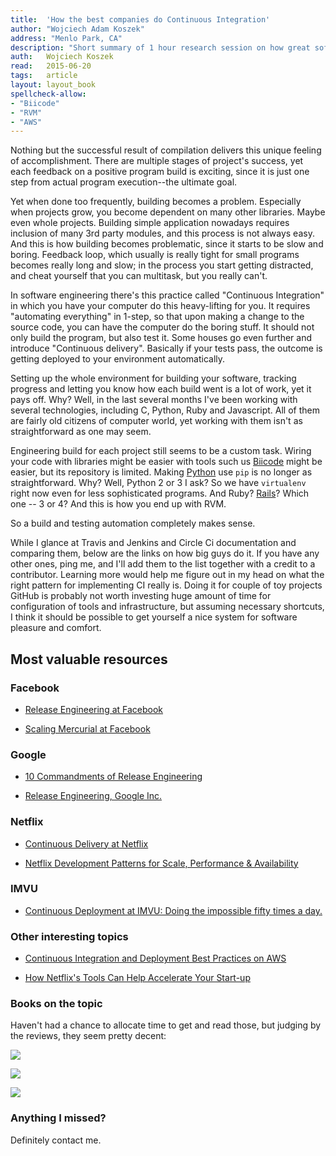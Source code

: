 ```yaml
---
title:	'How the best companies do Continuous Integration'
author: "Wojciech Adam Koszek"
address: "Menlo Park, CA"
description: "Short summary of 1 hour research session on how great software companies use Continuous Integration."
auth:	Wojciech Koszek
read:	2015-06-20
tags:	article
layout: layout_book
spellcheck-allow:
- "Biicode"
- "RVM"
- "AWS"
---
```


Nothing but the successful result of compilation delivers this unique
feeling of accomplishment. There are multiple stages of project's success,
yet each feedback on a positive program build is exciting, since it is just one
step from actual program execution--the ultimate goal.

Yet when done too frequently, building becomes a problem. Especially when
projects grow, you become dependent on many other libraries. Maybe even
whole projects. Building simple application nowadays requires inclusion of
many 3rd party modules, and this process is not always easy.
And this is how building becomes problematic, since
it starts to be slow and boring. Feedback loop, which usually is really
tight for small programs becomes really long and slow; in the process you start
getting distracted, and cheat yourself that you can multitask, but you
really can't.

In software engineering there's this practice called "Continuous
Integration" in which you have your computer do this heavy-lifting for you.
It requires "automating everything" in 1-step, so that upon making a change
to the source code, you can have the computer do the boring stuff. It should
not only build the program, but also test it. Some houses go even further
and introduce "Continuous delivery". Basically if your tests pass, the
outcome is getting deployed to your environment automatically.

Setting up the whole environment for building your software,
tracking progress and letting you know how each build went is a lot of work,
yet it pays off. Why? Well, in the last several months I've been working
with several technologies, including C, Python, Ruby and Javascript. All of
them are fairly old citizens of computer world, yet working with them isn't
as straightforward as one may seem. 

Engineering build for each project still seems to be a custom task. Wiring
your code with libraries might be easier with tools such us
[Biicode](https://www.biicode.com/)
might be easier, but its repository is
limited. Making
[Python](http://www.python.org)
use ``pip`` is no longer as
straightforward. Why?  Well, Python 2 or 3 I ask? So we have ``virtualenv``
right now even for less sophisticated programs. And Ruby?
[Rails](http://rubyonrails.org)?
Which one -- 3 or 4? And this is how you
end up with RVM.

So a build and testing automation
completely makes sense.

While I glance at Travis and Jenkins and Circle Ci documentation and
comparing them, below are the links on how big guys do it. If you have any
other ones, ping me, and I'll add them to the list together with a credit
to a contributor. Learning more would help me figure out in my head on what the right
pattern for implementing CI really is. Doing it for couple of toy projects
GitHub is probably not worth investing huge amount of time for configuration
of tools and infrastructure, but assuming necessary shortcuts, I think it
should be possible to get yourself a nice system for software pleasure and
comfort.

## Most valuable resources

### Facebook

- [Release Engineering at Facebook](http://arstechnica.com/business/2012/04/exclusive-a-behind-the-scenes-look-at-facebook-release-engineering/)

- [Scaling Mercurial at Facebook](https://code.facebook.com/posts/218678814984400/scaling-mercurial-at-facebook/)


### Google

- [10 Commandments of Release Engineering](https://www.usenix.org/conference/lisa10/10-commandments-release-engineering)

- [Release Engineering, Google Inc.](https://www.youtube.com/watch?v=RNMjYV_UsQ8)

### Netflix

- [Continuous Delivery at Netflix](https://www.youtube.com/watch?v=7oEvlcUMqpE)

- [Netflix Development Patterns for Scale, Performance & Availability](https://www.youtube.com/watch?v=jCanhyFDopQ)

### IMVU

- [Continuous Deployment at IMVU: Doing the impossible fifty times a day.](http://timothyfitz.com/2009/02/10/continuous-deployment-at-imvu-doing-the-impossible-fifty-times-a-day/)

### Other interesting topics

- [Continuous Integration and Deployment Best Practices on AWS](https://www.youtube.com/watch?v=KOJUEioYJcM)

- [How Netflix's Tools Can Help Accelerate Your Start-up](https://www.youtube.com/watch?v=apD7Ovl85vE)

### Books on the topic

Haven't had a chance to allocate time to get and read those, but judging by
the reviews, they seem pretty decent:

<a href="http://www.amazon.com/gp/product/0321601912/ref=as_li_tl?ie=UTF8&camp=1789&creative=390957&creativeASIN=0321601912&linkCode=as2&tag=wkoszek-20&linkId=2QY7PRVHDFVTPRXH"><img border="0" src="http://ws-na.amazon-adsystem.com/widgets/q?_encoding=UTF8&ASIN=0321601912&Format=_SL160_&ID=AsinImage&MarketPlace=US&ServiceVersion=20070822&WS=1&tag=wkoszek-20" ></a><img src="http://ir-na.amazon-adsystem.com/e/ir?t=wkoszek-20&l=as2&o=1&a=0321601912" width="1" height="1" border="0" alt="" style="border:none !important; margin:0px !important;" />

<a href="http://www.amazon.com/gp/product/0321336380/ref=as_li_tl?ie=UTF8&camp=1789&creative=390957&creativeASIN=0321336380&linkCode=as2&tag=wkoszek-20&linkId=A5O2VUJJPMSFBHY2"><img border="0" src="http://ws-na.amazon-adsystem.com/widgets/q?_encoding=UTF8&ASIN=0321336380&Format=_SL160_&ID=AsinImage&MarketPlace=US&ServiceVersion=20070822&WS=1&tag=wkoszek-20" ></a><img src="http://ir-na.amazon-adsystem.com/e/ir?t=wkoszek-20&l=as2&o=1&a=0321336380" width="1" height="1" border="0" alt="" style="border:none !important; margin:0px !important;" />

<a href="http://www.amazon.com/gp/product/0321821726/ref=as_li_tl?ie=UTF8&camp=1789&creative=390957&creativeASIN=0321821726&linkCode=as2&tag=wkoszek-20&linkId=V2W3QJJWRQKZ7YM2"><img border="0" src="http://ws-na.amazon-adsystem.com/widgets/q?_encoding=UTF8&ASIN=0321821726&Format=_SL160_&ID=AsinImage&MarketPlace=US&ServiceVersion=20070822&WS=1&tag=wkoszek-20" ></a><img src="http://ir-na.amazon-adsystem.com/e/ir?t=wkoszek-20&l=as2&o=1&a=0321821726" width="1" height="1" border="0" alt="" style="border:none !important; margin:0px !important;" />

### Anything I missed?

Definitely contact me.
